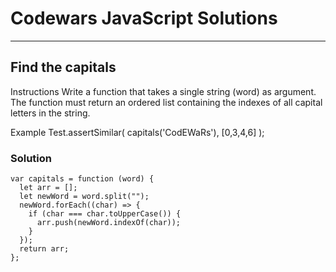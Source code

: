 # Codewars JavaScript Solutions

---

## Find the capitals

Instructions
Write a function that takes a single string (word) as argument.
The function must return an ordered list containing the indexes of all capital letters in the string.

Example
Test.assertSimilar( capitals('CodEWaRs'), [0,3,4,6] );

### Solution

```
var capitals = function (word) {
  let arr = [];
  let newWord = word.split("");
  newWord.forEach((char) => {
    if (char === char.toUpperCase()) {
      arr.push(newWord.indexOf(char));
    }
  });
  return arr;
};

```
